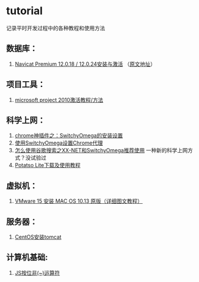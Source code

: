 # tutorial
记录平时开发过程中的各种教程和使用方法


数据库：
------------
1. [Navicat Premium 12.0.18 / 12.0.24安装与激活](https://github.com/petsgre/tutorial/blob/master/%E6%95%B0%E6%8D%AE%E5%BA%93/Navicat%E5%AE%89%E8%A3%85%E4%B8%8E%E6%BF%80%E6%B4%BB.md) （[原文地址](https://www.jianshu.com/p/42a33b0dda9c "https://www.jianshu.com/p/42a33b0dda9c")）


项目工具：
------------
1. [microsoft project 2010激活教程/方法](https://jingyan.baidu.com/article/27fa73265206c446f9271f42.html) 


科学上网：
------------
1. [chrome神插件之：SwitchyOmega的安装设置](https://www.cnblogs.com/LyndonMario/p/9326176.html) 
2. [使用SwitchyOmega设置Chrome代理](https://blog.csdn.net/qq_31851531/article/details/78410146) 
3. [怎么使用谷歌搜索之XX-NET和SwitchyOmega推荐使用](https://blog.csdn.net/csuzhaoqinghui/article/details/53391848) 一种新的科学上网方式？没试验过
4. [Potatso Lite下载及使用教程](https://ssr.tools/125)


虚拟机：
------------
1. [VMware 15 安装 MAC OS 10.13 原版（详细图文教程）](https://blog.csdn.net/ztx114/article/details/86133295) 

服务器：
------------
1. [CentOS安装tomcat](https://linuxize.com/post/how-to-install-tomcat-9-on-centos-7/) 

计算机基础:
------------
1. [JS按位非(~)运算符](https://www.cnblogs.com/moqiutao/p/6275483.html)
